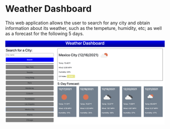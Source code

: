 # Weather Dashboard 

This web application allows the user to search for any city and obtain information about its weather, such as the tempeture, humidity, etc; as well as a forecast for the following 5 days. 

![Site screenshot](images/project_screenshot.png)

